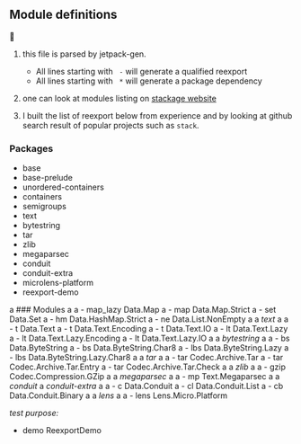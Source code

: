 ## Module definitions

:memo:

  1. this file is parsed by jetpack-gen.
      - All lines starting with  `  - ` will generate a qualified reexport
      - All lines starting with  `  * ` will generate a package dependency

  2. one can look at modules listing on 
      [stackage website](https://www.stackage.org/nightly-2015-12-10/docs)

  3. I built the list of reexport below from experience and by looking
     at github search result of popular projects such as `stack`.


### Packages

  * base
  * base-prelude
  * unordered-containers
  * containers
  * semigroups
  * text
  * bytestring
  * tar
  * zlib
  * megaparsec
  * conduit
  * conduit-extra
  * microlens-platform
  * reexport-demo

a ### Modules
a 
a   - map_lazy Data.Map
a   - map Data.Map.Strict
a   - set Data.Set
a   - hm Data.HashMap.Strict
a   - ne Data.List.NonEmpty
a 
a _text_
a 
a   - t Data.Text
a   - t Data.Text.Encoding
a   - t Data.Text.IO
a   - lt Data.Text.Lazy
a   - lt Data.Text.Lazy.Encoding
a   - lt Data.Text.Lazy.IO
a 
a _bytestring_
a 
a   - bs Data.ByteString
a   - bs Data.ByteString.Char8
a   - lbs Data.ByteString.Lazy
a   - lbs Data.ByteString.Lazy.Char8
a 
a _tar_
a 
a   - tar Codec.Archive.Tar
a   - tar Codec.Archive.Tar.Entry
a   - tar Codec.Archive.Tar.Check
a 
a _zlib_
a 
a   - gzip Codec.Compression.GZip
a 
a _megaparsec_
a 
a   - mp Text.Megaparsec
a 
a _conduit_
a _conduit-extra_
a 
a   - c Data.Conduit
a   - cl Data.Conduit.List
a   - cb Data.Conduit.Binary
a 
a _lens_
a 
a   - lens Lens.Micro.Platform

_test purpose:_

  - demo ReexportDemo
